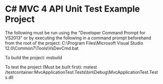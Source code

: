 C# MVC 4 API Unit Test Example Project
=========================================

The following must be run using the "Developer Command Prompt for VS2013" or by executing the following in a command prompt beforehand from the root of the project:
	C:\Program Files\Microsoft Visual Studio 12.0\Common7\Tools\VsDevCmd.bat


To build the project:
	msbuild

To test the project (Must be built first):
	mstest /testcontainer:MvcApplicationTest.Tests\bin\Debug\MvcApplicationTest.Tests.dll

